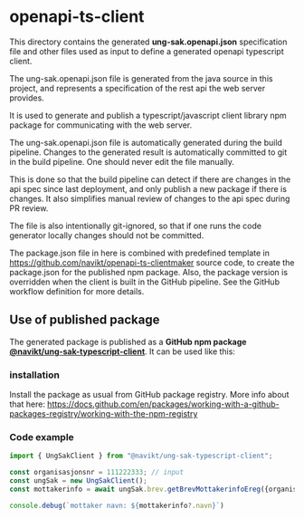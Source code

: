 openapi-ts-client
=================

This directory contains the generated **ung-sak.openapi.json** specification file and other files used as input to define
a generated openapi typescript client.

The ung-sak.openapi.json file is generated from the java source in this project, and represents a specification of the 
rest api the web server provides.

It is used to generate and publish a typescript/javascript client library npm package for communicating with the web server.

The ung-sak.openapi.json file is automatically generated during the build pipeline. Changes to the generated result is 
automatically committed to git in the build pipeline. One should never edit the file manually.

This is done so that the build pipeline can detect if there are changes in the api spec since last deployment, and only
publish a new package if there is changes. It also simplifies manual review of changes to the api spec during PR review.

The file is also intentionally git-ignored, so that if one runs the code generator locally changes should not be committed.

The package.json file in here is combined with predefined template in https://github.com/navikt/openapi-ts-clientmaker 
source code, to create the package.json for the published npm package. Also, the package version is overridden when the 
client is built in the GitHub pipeline. See the GitHub workflow definition for more details.

## Use of published package

The generated package is published as a **GitHub npm package 
[@navikt/ung-sak-typescript-client](https://github.com/navikt/ung-sak/pkgs/npm/ung-sak-typescript-client)**.
It can be used like this:

### installation
Install the package as usual from GitHub package registry. More info about that here: 
 https://docs.github.com/en/packages/working-with-a-github-packages-registry/working-with-the-npm-registry

### Code example
```typescript
import { UngSakClient } from "@navikt/ung-sak-typescript-client";

const organisasjonsnr = 111222333; // input
const ungSak = new UngSakClient();
const mottakerinfo = await ungSak.brev.getBrevMottakerinfoEreg({organisasjonsnr})

console.debug(`mottaker navn: ${mottakerinfo?.navn}`)
```
